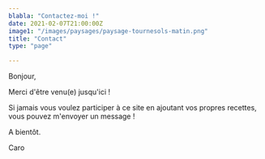 ```yaml
---
blabla: "Contactez-moi !"
date: 2021-02-07T21:00:00Z
image1: "/images/paysages/paysage-tournesols-matin.png"
title: "Contact"
type: "page"

---
```

Bonjour,

Merci d'être venu(e) jusqu'ici !

Si jamais vous voulez participer à ce site en ajoutant vos propres recettes, vous pouvez m'envoyer un message !

A bientôt.

Caro
